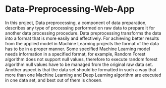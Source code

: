 # Data-Preprocessing-Web-App
In this project, Data preprocessing, a component of data preparation, describes any type of processing performed on raw data to prepare it for  another data processing procedure. Data preprocessing transforms the data  into a format that is more easily and effectively.
For achieving better results from the applied model in Machine Learning projects the format of the data has to be in a proper manner. Some specified Machine Learning model needs information in a specified format, for example, Random Forest algorithm does not support null values, therefore to execute random forest algorithm null values have to be managed from the original raw data set.
Another aspect is that the data set should be formatted in such a way that more than one Machine Learning and Deep Learning algorithm are executed in one data set, and best out of them is chosen.
